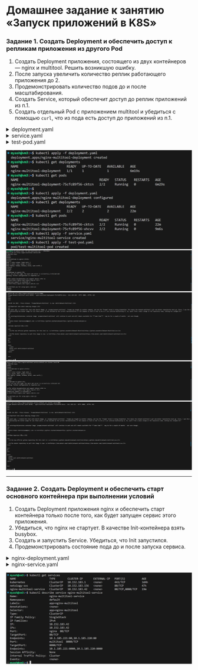 # Домашнее задание к занятию «Запуск приложений в K8S»

### Задание 1. Создать Deployment и обеспечить доступ к репликам приложения из другого Pod
1. Создать Deployment приложения, состоящего из двух контейнеров — nginx и multitool. Решить возникшую ошибку.
2. После запуска увеличить количество реплик работающего приложения до 2.
3. Продемонстрировать количество подов до и после масштабирования.
4. Создать Service, который обеспечит доступ до реплик приложений из п.1.
5. Создать отдельный Pod с приложением multitool и убедиться с помощью `curl`, что из пода есть доступ до приложений из п.1.

<details>
  <summary>deployment.yaml</summary>
  
```
apiVersion: apps/v1
kind: Deployment
metadata:
  name: nginx-multitool-deployment
  labels:
    app: nginx-multitool
spec:
  replicas: 2
  selector:
    matchLabels:
      app: nginx-multitool
  template:
    metadata:
      labels:
        app: nginx-multitool
    spec:
      containers:
      - name: nginx
        image: nginx:1.21
        ports:
        - containerPort: 80
        resources:
          requests:
            memory: "64Mi"
            cpu: "250m"
          limits:
            memory: "128Mi"
            cpu: "500m"
      - name: multitool
        image: praqma/network-multitool
        ports:
        - containerPort: 8080
        env:
        - name: HTTP_PORT
          value: "8080"
        resources:
          requests:
            memory: "64Mi"
            cpu: "250m"
          limits:
            memory: "128Mi"
            cpu: "500m"
            cpu: "500m"
```

</details>

<details>
  <summary>service.yaml</summary>
  
```
apiVersion: v1
kind: Service
metadata:
  name: nginx-multitool-service
  labels:
    app: nginx-multitool
spec:
  selector:
    app: nginx-multitool
  ports:
  - name: nginx
    protocol: TCP
    port: 80
    targetPort: 80
  - name: multitool
    protocol: TCP
    port: 8080
    targetPort: 8080
  type: ClusterIP

```

</details>

<details>
  <summary>test-pod.yaml</summary>
  
```
apiVersion: v1
kind: Pod
metadata:
  name: test-multitool-pod
  labels:
    app: test
spec:
  containers:
  - name: multitool
    image: praqma/network-multitool
    command: ["/bin/sh"]
    args: ["-c", "sleep infinity"]
  restartPolicy: Never
```

</details>

![01](https://github.com/Myash-New/Kubernetes/blob/main/03/01.jpg)
![02](https://github.com/Myash-New/Kubernetes/blob/main/03/02.jpg)
![03](https://github.com/Myash-New/Kubernetes/blob/main/03/03.jpg)
![04](https://github.com/Myash-New/Kubernetes/blob/main/03/04.jpg)
![05](https://github.com/Myash-New/Kubernetes/blob/main/03/05.jpg)

------

### Задание 2. Создать Deployment и обеспечить старт основного контейнера при выполнении условий

1. Создать Deployment приложения nginx и обеспечить старт контейнера только после того, как будет запущен сервис этого приложения.
2. Убедиться, что nginx не стартует. В качестве Init-контейнера взять busybox.
3. Создать и запустить Service. Убедиться, что Init запустился.
4. Продемонстрировать состояние пода до и после запуска сервиса.

<details>
  <summary>nginx-deployment.yaml</summary>
  
```
apiVersion: apps/v1
kind: Deployment
metadata:
  name: nginx-deployment
  labels:
    app: nginx
spec:
  replicas: 1
  selector:
    matchLabels:
      app: nginx
  template:
    metadata:
      labels:
        app: nginx
    spec:
      initContainers:
      - name: wait-for-service
        image: busybox:1.35
        command: ['sh', '-c']
        args:
        - |
          echo "Waiting for nginx-service to be available..."
          while ! nslookup nginx-service.default.svc.cluster.local; do
            echo "Service not ready, waiting..."
            sleep 2
          done
          echo "Service is ready, starting nginx..."
        resources:
          requests:
            memory: "32Mi"
            cpu: "50m"
          limits:
            memory: "64Mi"
            cpu: "100m"
      containers:
      - name: nginx
        image: nginx:1.21
        ports:
        - containerPort: 80
        resources:
          requests:
            memory: "64Mi"
            cpu: "100m"
          limits:
            memory: "128Mi"
            cpu: "200m"
```

</details>

<details>
  <summary>nginx-service.yaml</summary>
  
```
apiVersion: v1
kind: Service
metadata:
  name: nginx-service
  labels:
    app: nginx
spec:
  selector:
    app: nginx
  ports:
  - name: http
    protocol: TCP
    port: 80
    targetPort: 80
  type: ClusterIP

 ```

</details>

![06](https://github.com/Myash-New/Kubernetes/blob/main/03/06.jpg)


